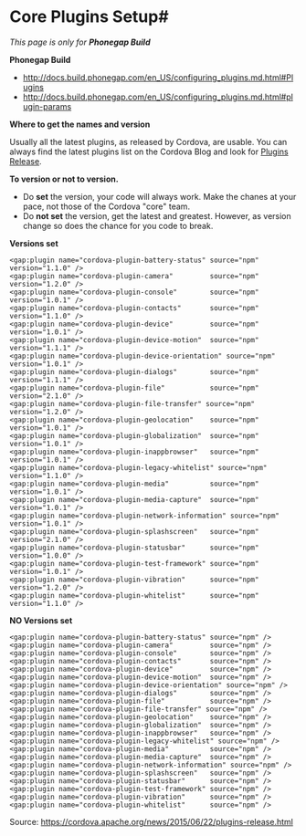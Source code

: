 # Core Plugins Setup#

*This page is only for* ***Phonegap Build***

**Phonegap Build**
- http://docs.build.phonegap.com/en_US/configuring_plugins.md.html#Plugins
- http://docs.build.phonegap.com/en_US/configuring_plugins.md.html#plugin-params

**Where to get the names and version**

Usually all the latest plugins, as released by Cordova, are usable. You can always find the latest plugins list on the Cordova Blog and look for [Plugins Release](https://cordova.apache.org/blog/).

**To version or not to version.**

- Do **set** the version, your code will always work. Make the chanes at your pace, not those of the Cordova "core" team.
- Do **not set** the version, get the latest and greatest. However, as version change so does the chance for you code to break.

**Versions set**
```
<gap:plugin name="cordova-plugin-battery-status" source="npm" version="1.1.0" />
<gap:plugin name="cordova-plugin-camera"         source="npm" version="1.2.0" />
<gap:plugin name="cordova-plugin-console"        source="npm" version="1.0.1" />
<gap:plugin name="cordova-plugin-contacts"       source="npm" version="1.1.0" />
<gap:plugin name="cordova-plugin-device"         source="npm" version="1.0.1" />
<gap:plugin name="cordova-plugin-device-motion"  source="npm" version="1.1.1" />
<gap:plugin name="cordova-plugin-device-orientation" source="npm" version="1.0.1" />
<gap:plugin name="cordova-plugin-dialogs"        source="npm" version="1.1.1" />
<gap:plugin name="cordova-plugin-file"           source="npm" version="2.1.0" />
<gap:plugin name="cordova-plugin-file-transfer" source="npm" version="1.2.0" />
<gap:plugin name="cordova-plugin-geolocation"    source="npm" version="1.0.1" />
<gap:plugin name="cordova-plugin-globalization"  source="npm" version="1.0.1" />
<gap:plugin name="cordova-plugin-inappbrowser"   source="npm" version="1.0.1" />
<gap:plugin name="cordova-plugin-legacy-whitelist" source="npm" version="1.1.0" />
<gap:plugin name="cordova-plugin-media"          source="npm" version="1.0.1" />
<gap:plugin name="cordova-plugin-media-capture"  source="npm" version="1.0.1" />
<gap:plugin name="cordova-plugin-network-information" source="npm" version="1.0.1" />
<gap:plugin name="cordova-plugin-splashscreen"   source="npm" version="2.1.0" />
<gap:plugin name="cordova-plugin-statusbar"      source="npm" version="1.0.0" />
<gap:plugin name="cordova-plugin-test-framework" source="npm" version="1.0.1" />
<gap:plugin name="cordova-plugin-vibration"      source="npm" version="1.2.0" />
<gap:plugin name="cordova-plugin-whitelist"      source="npm" version="1.1.0" />
```

**NO Versions set**
```
<gap:plugin name="cordova-plugin-battery-status" source="npm" />
<gap:plugin name="cordova-plugin-camera"         source="npm" />
<gap:plugin name="cordova-plugin-console"        source="npm" />
<gap:plugin name="cordova-plugin-contacts"       source="npm" />
<gap:plugin name="cordova-plugin-device"         source="npm" />
<gap:plugin name="cordova-plugin-device-motion"  source="npm" />
<gap:plugin name="cordova-plugin-device-orientation" source="npm" />
<gap:plugin name="cordova-plugin-dialogs"        source="npm" />
<gap:plugin name="cordova-plugin-file"           source="npm" />
<gap:plugin name="cordova-plugin-file-transfer" source="npm" />
<gap:plugin name="cordova-plugin-geolocation"    source="npm" />
<gap:plugin name="cordova-plugin-globalization"  source="npm" />
<gap:plugin name="cordova-plugin-inappbrowser"   source="npm" />
<gap:plugin name="cordova-plugin-legacy-whitelist" source="npm" />
<gap:plugin name="cordova-plugin-media"          source="npm" />
<gap:plugin name="cordova-plugin-media-capture"  source="npm" />
<gap:plugin name="cordova-plugin-network-information" source="npm" />
<gap:plugin name="cordova-plugin-splashscreen"   source="npm" />
<gap:plugin name="cordova-plugin-statusbar"      source="npm" />
<gap:plugin name="cordova-plugin-test-framework" source="npm" />
<gap:plugin name="cordova-plugin-vibration"      source="npm" />
<gap:plugin name="cordova-plugin-whitelist"      source="npm" />
```

Source: https://cordova.apache.org/news/2015/06/22/plugins-release.html<br>
